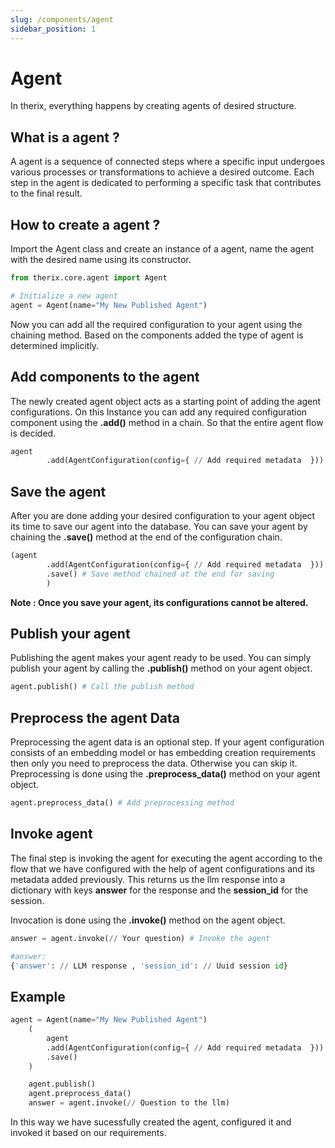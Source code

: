 ```yaml
---
slug: /components/agent
sidebar_position: 1
---
```


# Agent

In therix, everything happens by creating agents of desired structure.

## What is a agent ?

A agent is a sequence of connected steps where a specific input undergoes various processes or transformations to achieve a desired outcome. Each step in the agent is dedicated to performing a specific task that contributes to the final result.

## How to create a agent ?

Import the Agent class and create an instance of a agent, name the agent with the desired name using its constructor.

```python
from therix.core.agent import Agent

# Initialize a new agent
agent = Agent(name="My New Published Agent")
```

Now you can add all the required configuration to your agent using the chaining method. Based on the components added the type of agent is determined implicitly.

## Add components to the agent

The newly created agent object acts as a starting point of adding the agent configurations. On this Instance you can add any required configuration component using the **.add()** method in a chain. So that the entire agent flow is decided.

```python
agent
        .add(AgentConfiguration(config={ // Add required metadata  })) # Chaining add method to add configuration
```

## Save the agent

After you are done adding your desired configuration to your agent object its time to save our agent into the database. You can save your agent by chaining the **.save()** method at the end of the configuration chain.

```python
(agent
        .add(AgentConfiguration(config={ // Add required metadata  }))
        .save() # Save method chained at the end for saving
        )
```

**Note : Once you save your agent, its configurations cannot be altered.**

## Publish your agent

Publishing the agent makes your agent ready to be used. You can simply publish your agent by calling the **.publish()** method on your agent object.

```python
agent.publish() # Call the publish method
```

## Preprocess the agent Data

Preprocessing the agent data is an optional step. If your agent configuration consists of an embedding model or has embedding creation requirements then only you need to preprocess the data. Otherwise you can skip it.
Preprocessing is done using the **.preprocess_data()** method on your agent object.

```python
agent.preprocess_data() # Add preprocessing method
```

## Invoke agent

The final step is invoking the agent for executing the agent according to the flow that we have configured with the help of agent configurations and its metadata added previously. This returns us the llm response into a dictionary with keys **answer** for the response and the **session_id** for the session.

Invocation is done using the **.invoke()** method on the agent object.

```python
answer = agent.invoke(// Your question) # Invoke the agent

#answer:
{'answer': // LLM response , 'session_id': // Uuid session id}
```

## Example

```python
agent = Agent(name="My New Published Agent")
    (
        agent
        .add(AgentConfiguration(config={ // Add required metadata  })) // Add required configurations
        .save()
    )

    agent.publish()
    agent.preprocess_data()
    answer = agent.invoke(// Question to the llm)
```
In this way we have sucessfully created the agent, configured it and invoked it based on our requirements.